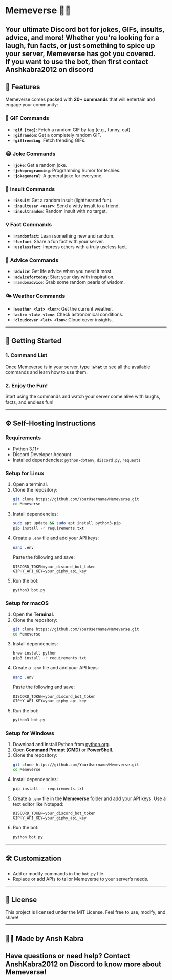 
# **Memeverse 🤖🎉**  
Your ultimate Discord bot for **jokes, GIFs, insults, advice, and more**! Whether you're looking for a laugh, fun facts, or just something to spice up your server, **Memeverse** has got you covered.  
If you want to use the bot, then first contact Anshkabra2012 on discord
---
## **🌟 Features**  
Memeverse comes packed with **20+ commands** that will entertain and engage your community:  

### 🎥 **GIF Commands**  
- **`!gif [tag]`**: Fetch a random GIF by tag (e.g., funny, cat).  
- **`!gifrandom`**: Get a completely random GIF.  
- **`!giftrending`**: Fetch trending GIFs.  

### 😂 **Joke Commands**  
- **`!joke`**: Get a random joke.  
- **`!jokeprogramming`**: Programming humor for techies.  
- **`!jokegeneral`**: A general joke for everyone.  

### 🎤 **Insult Commands**  
- **`!insult`**: Get a random insult (lighthearted fun).  
- **`!insultuser <user>`**: Send a witty insult to a friend.  
- **`!insultrandom`**: Random insult with no target.  

### 💡 **Fact Commands**  
- **`!randomfact`**: Learn something new and random.  
- **`!funfact`**: Share a fun fact with your server.  
- **`!uselessfact`**: Impress others with a truly useless fact.  

### 🧠 **Advice Commands**  
- **`!advice`**: Get life advice when you need it most.  
- **`!advicefortoday`**: Start your day with inspiration.  
- **`!randomadvice`**: Grab some random pearls of wisdom.  

### 🌤️ **Weather Commands**  
- **`!weather <lat> <lon>`**: Get the current weather.  
- **`!astro <lat> <lon>`**: Check astronomical conditions.  
- **`!cloudcover <lat> <lon>`**: Cloud cover insights.  

---

## **🚀 Getting Started**  

### **1. Command List**  
Once Memeverse is in your server, type **`!what`** to see all the available commands and learn how to use them.  

### **2. Enjoy the Fun!**  
Start using the commands and watch your server come alive with laughs, facts, and endless fun!  

---

## **⚙️ Self-Hosting Instructions**  

### **Requirements**  
- Python 3.11+  
- Discord Developer Account  
- Installed dependencies: `python-dotenv`, `discord.py`, `requests`  

### **Setup for Linux**  
1. Open a terminal.  
2. Clone the repository:  
   ```bash
   git clone https://github.com/YourUsername/Memeverse.git
   cd Memeverse
   ```
3. Install dependencies:  
   ```bash
   sudo apt update && sudo apt install python3-pip
   pip install -r requirements.txt
   ```
4. Create a `.env` file and add your API keys:  
   ```bash
   nano .env
   ```
   Paste the following and save:
   ```
   DISCORD_TOKEN=your_discord_bot_token
   GIPHY_API_KEY=your_giphy_api_key
   ```
5. Run the bot:  
   ```bash
   python3 bot.py
   ```

### **Setup for macOS**  
1. Open the **Terminal**.  
2. Clone the repository:  
   ```bash
   git clone https://github.com/YourUsername/Memeverse.git
   cd Memeverse
   ```
3. Install dependencies:  
   ```bash
   brew install python
   pip3 install -r requirements.txt
   ```
4. Create a `.env` file and add your API keys:  
   ```bash
   nano .env
   ```
   Paste the following and save:
   ```
   DISCORD_TOKEN=your_discord_bot_token
   GIPHY_API_KEY=your_giphy_api_key
   ```
5. Run the bot:  
   ```bash
   python3 bot.py
   ```

### **Setup for Windows**  
1. Download and install Python from [python.org](https://www.python.org/).  
2. Open **Command Prompt (CMD)** or **PowerShell**.  
3. Clone the repository:  
   ```bash
   git clone https://github.com/YourUsername/Memeverse.git
   cd Memeverse
   ```
4. Install dependencies:  
   ```bash
   pip install -r requirements.txt
   ```
5. Create a `.env` file in the **Memeverse** folder and add your API keys. Use a text editor like Notepad:  
   ```
   DISCORD_TOKEN=your_discord_bot_token
   GIPHY_API_KEY=your_giphy_api_key
   ```
6. Run the bot:  
   ```bash
   python bot.py
   ```

---

## **🛠️ Customization**  

- Add or modify commands in the `bot.py` file.  
- Replace or add APIs to tailor Memeverse to your server’s needs.  

---

## **📖 License**  
This project is licensed under the MIT License. Feel free to use, modify, and share!  

---

## **👨‍💻 Made by Ansh Kabra**  
Have questions or need help? Contact **AnshKabra2012** on Discord to know more about Memeverse!  
--- 
